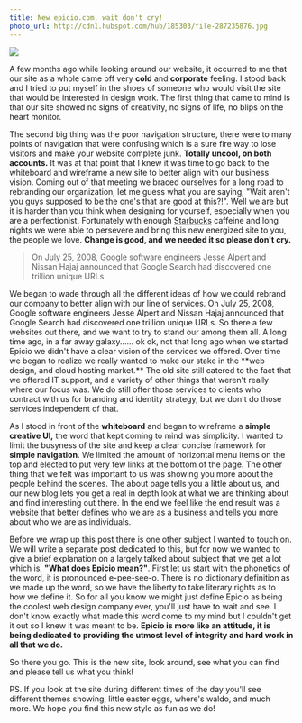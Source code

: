 ```yaml
---
title: New epicio.com, wait don't cry!
photo_url: http://cdn1.hubspot.com/hub/185303/file-287235876.jpg
---
```

![](http://cdn1.hubspot.com/hub/185303/file-287235876.jpg)

A few months ago while looking around our website, it occurred to me that our site as a whole came off very **cold** and **corporate** feeling. I stood back and I tried to put myself in the shoes of someone who would visit the site that would be interested in design work. The first thing that came to mind is that our site showed no signs of creativity, no signs of life, no blips on the heart monitor.

The second big thing was the poor navigation structure, there were to many points of navigation that were confusing which is a sure fire way to lose visitors and make your website complete junk. **Totally uncool, on both accounts.** It was at that point that I knew it was time to go back to the whiteboard and wireframe a new site to better align with our business vision. Coming out of that meeting we braced ourselves for a long road to rebranding our organization, let me guess what you are saying, "Wait aren't you guys supposed to be the one's that are good at this?!". Well we are but it is harder than you think when designing for yourself, especially when you are a perfectionist. Fortunately with enough [Starbucks](http://starbucks.com) caffeine and long nights we were able to persevere and bring this new energized site to you, the people we love. **Change is good, and we needed it so please don't cry.**

<blockquote>On July 25, 2008, Google software engineers Jesse Alpert and Nissan Hajaj announced that Google Search had discovered one trillion unique URLs.</blockquote>
<div class="content blog">
We began to wade through all the different ideas of how we could rebrand our company to better align with our line of services. On July 25, 2008, Google software engineers Jesse Alpert and Nissan Hajaj announced that Google Search had discovered one trillion unique URLs. So there a few websites out there, and we want to try to stand our among them all. A long time ago, in a far away galaxy...... ok ok, not that long ago when we started Epicio we didn't have a clear vision of the services we offered. Over time we began to realize we really wanted to make our stake in the **web design, and cloud hosting market.** The old site still catered to the fact that we offered IT support, and a variety of other things that weren't really where our focus was. We do still offer those services to clients who contract with us for branding and identity strategy, but we don't do those services independent of that.

As I stood in front of the **whiteboard** and began to wireframe a **simple creative UI,** the word that kept coming to mind was simplicity. I wanted to limit the busyness of the site and keep a clear concise framework for **simple navigation**. We limited the amount of horizontal menu items on the top and elected to put very few links at the bottom of the page. The other thing that we felt was important to us was showing you more about the people behind the scenes. The about page tells you a little about us, and our new blog lets you get a real in depth look at what we are thinking about and find interesting out there. In the end we feel like the end result was a website that better defines who we are as a business and tells you more about who we are as individuals.

Before we wrap up this post there is one other subject I wanted to touch on. We will write a separate post dedicated to this, but for now we wanted to give a brief explanation on a largely talked about subject that we get a lot which is, **"What does Epicio mean?"**. First let us start with the phonetics of the word, it is pronounced e-pee-see-o. There is no dictionary definition as we made up the word, so we have the liberty to take literary rights as to how we define it. So for all you know we might just define Epicio as being the coolest web design company ever, you'll just have to wait and see. I don't know exactly what made this word come to my mind but I couldn't get it out so I knew it was meant to be. **Epicio is more like an attitude, it is being dedicated to providing the utmost level of integrity and hard work in all that we do.**

So there you go. This is the new site, look around, see what you can find and please tell us what you think!

PS. If you look at the site during different times of the day you'll see different themes showing, little easter eggs, where's waldo, and much more. We hope you find this new style as fun as we do!

